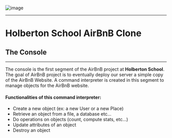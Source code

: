 ![image](https://user-images.githubusercontent.com/98335124/177196137-35b5a657-1f9d-45b3-8e96-45a0fd659660.png)
***

# Holberton School AirBnB Clone
## The Console
***

The console is the first segment of the AirBnB project at **Holberton School**. The goal of AirBnB project is to eventually deploy our server a simple copy of the AirBnB Website. A command interpreter is created in this segment to manage objects for the AirBnB website.

#### Functionalities of this command interpreter:
- Create a new object (ex: a new User or a new Place)
- Retrieve an object from a file, a database etc...
- Do operations on objects (count, compute stats, etc...)
- Update attributes of an object
- Destroy an object

